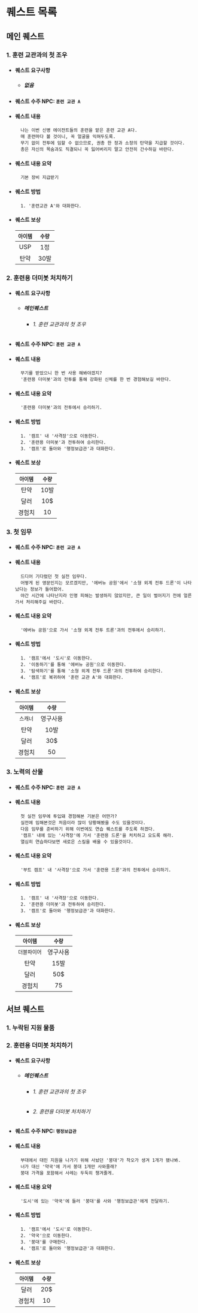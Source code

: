# 퀘스트 목록

## 메인 퀘스트
### 1. 훈련 교관과의 첫 조우
* #### 퀘스트 요구사항
    + ##### 없음
* #### 퀘스트 수주 NPC: `훈련 교관 A`
* #### 퀘스트 내용
        나는 이번 신병 에이전트들의 훈련을 맡은 훈련 교관 A다.
        매 훈련마다 볼 것이니, 꼭 얼굴을 익혀두도록.
        무기 없이 전투에 임할 수 없으므로, 권총 한 정과 소정의 탄약을 지급할 것이다.
        총은 자신의 목숨과도 직결되니 꼭 잃어버리지 말고 안전히 간수하길 바란다.
* #### 퀘스트 내용 요약
        기본 장비 지급받기
* #### 퀘스트 방법
        1. '훈련교관 A'와 대화한다.
* #### 퀘스트 보상
  | `아이템` | `수량` |
  | :---: | :---: |
  | USP | 1정 |
  | 탄약 | 30발 |

### 2. 훈련용 더미봇 처치하기
* #### 퀘스트 요구사항
    - ##### 메인퀘스트
        + ###### 1. 훈련 교관과의 첫 조우
* #### 퀘스트 수주 NPC: `훈련 교관 A`
* #### 퀘스트 내용
        무기를 받았으니 한 번 사용 해봐야겠지?
        '훈련용 더미봇'과의 전투를 통해 강화된 신체를 한 번 경험해보길 바란다.
* #### 퀘스트 내용 요약
        '훈련용 더미봇'과의 전투에서 승리하기.
* #### 퀘스트 방법
        1. '캠프' 내 '사격장'으로 이동한다.
        2. '훈련용 더미봇'과 전투하여 승리한다.
        3. '캠프'로 돌아와 '행정보급관'과 대화한다.
* #### 퀘스트 보상
  | `아이템` | `수량` |
  | :---: | :---: |
  | 탄약 | 10발 |
  | 달러 | 10$ |
  | 경험치 | 10 |

### 3. 첫 임무
* #### 퀘스트 수주 NPC: `훈련 교관 A`
* #### 퀘스트 내용
        드디어 기다렸던 첫 실전 임무다.
        어떻게 된 영문인지는 모르겠지만, '에버뉴 공원'에서 '소형 외계 전투 드론'이 나타났다는 정보가 들어왔어.
        야간 시간에 나타난지라 인명 피해는 발생하지 않았지만, 큰 일이 벌어지기 전에 얼른 가서 처리해주길 바란다.
* #### 퀘스트 내용 요약
        '에버뉴 공원'으로 가서 '소형 외계 전투 트론'과의 전투에서 승리하기.
* #### 퀘스트 방법
        1. '캠프'에서 '도시'로 이동한다.
        2. '이동하기'를 통해 '에버뉴 공원'으로 이동한다.
        3. '탐색하기'를 통해 '소형 외계 전투 드론'과의 전투하여 승리한다.
        4. '캠프'로 복귀하여 '훈련 교관 A'와 대화한다.
* #### 퀘스트 보상
  | `아이템` | `수량` |
  | :---: | :---: |
  | `스캐너` | 영구사용 |
  | 탄약 | 10발 |
  | 달러 | 30$ |
  | 경험치 | 50 |
  
### 3. 노력의 산물
* #### 퀘스트 수주 NPC: `훈련 교관 A`
* #### 퀘스트 내용
        첫 실전 임무에 투입돼 경험해본 기분은 어떤가?
        실전에 임해본것은 처음이라 많이 당황해봤을 수도 있을것이다.
        다음 임무를 준비하기 위해 이번에도 연습 퀘스트를 주도록 하겠다.
        '캠프' 내에 있는 '사격장'에 가서 '훈련용 드론'을 처치하고 오도록 해라.
        열심히 연습하다보면 새로은 스킬을 배울 수 있을것이다.
* #### 퀘스트 내용 요약
        '부트 캠프' 내 '사격장'으로 가서 '훈련용 드론'과의 전투에서 승리하기.
* #### 퀘스트 방법
        1. '캠프' 내 '사격장'으로 이동한다.
        2. '훈련용 더미봇'과 전투하여 승리한다.
        3. '캠프'로 돌아와 '행정보급관'과 대화한다.
* #### 퀘스트 보상
  | `아이템` | `수량` |
  | :---: | :---: |
  | `더블파이어` | 영구사용 |
  | 탄약 | 15발 |
  | 달러 | 50$ |
  | 경험치 | 75 |

## 서브 퀘스트
### 1. 누락된 지원 물품
### 2. 훈련용 더미봇 처치하기
* #### 퀘스트 요구사항
    - ##### 메인퀘스트
        + ###### 1. 훈련 교관과의 첫 조우
        + ###### 2. 훈련용 더미봇 처치하기
* #### 퀘스트 수주 NPC: `행정보급관`
* #### 퀘스트 내용
        부대에서 대민 지원을 나가기 위해 사놨던 '붕대'가 착오가 생겨 1개가 됐나봐.
        너가 대신 '약국'에 가서 붕대 1개만 사와줄래?
        붕대 가격을 포함해서 사례는 두둑히 챙겨줄게.
* #### 퀘스트 내용 요약
        '도시'에 있는 '약국'에 들러 '붕대'를 사와 '행정보급관'에게 전달하기.
* #### 퀘스트 방법
        1. '캠프'에서 '도시'로 이동한다.
        2. '약국'으로 이동한다.
        3. '붕대'를 구매한다.
        4. '캠프'로 돌아와 '행정보급관'과 대화한다.
* #### 퀘스트 보상
  | `아이템` | `수량` |
  | :---: | :---: |
  | 달러 | 20$ |
  | 경험치 | 10 |
